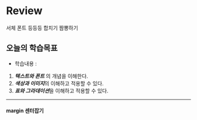 # Review
서체 폰트 등등등 합치기 짬뽕하기

## 오늘의 학습목표
- 학습내용 :
1) ***텍스트와 폰트*** 의 개념을 이해한다.
2) ***색상과 이미지***의 이해하고 적용할 수 있다.
3) ***표와 그라데이션***을 이해하고 적용할 수 있다.

-----------------------------------------------------------------------------------------------

#### margin 센터잡기
